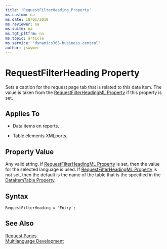 ```yaml
---
title: "RequestFilterHeading Property"
ms.custom: na
ms.date: 10/01/2019
ms.reviewer: na
ms.suite: na
ms.tgt_pltfrm: na
ms.topic: article
ms.service: "dynamics365-business-central"
author: jswymer
---
```



# RequestFilterHeading Property
Sets a caption for the request page tab that is related to this data item. The value is taken from the [RequestFilterHeadingML Property](devenv-requestfilterheadingml-property.md) if this property is set.  
  
## Applies To  
  
- Data items on reports.  
  
- Table elements XMLports.  
  
## Property Value  
Any valid string. If [RequestFilterHeadingML Property](devenv-requestfilterheadingml-property.md) is set, then the value for the selected language is used. If [RequestFilterHeadingML Property](devenv-requestfilterheadingml-property.md) is not set, then the default is the name of the table that is the specified in the [DataItemTable Property](devenv-dataitemtable-property.md). 

## Syntax
```
RequestFilterHeading = 'Entry';
``` 
  
## See Also  
[Request Pages](../devenv-request-pages.md)  
[Multilanguage Development](../devenv-multilanguage-development.md)
